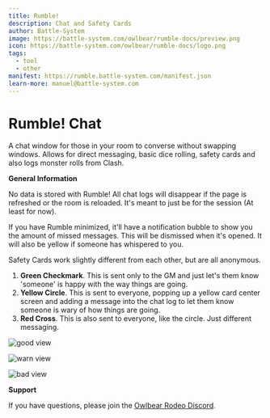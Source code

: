 ```yaml
---
title: Rumble!
description: Chat and Safety Cards
author: Battle-System
image: https://battle-system.com/owlbear/rumble-docs/preview.png
icon: https://battle-system.com/owlbear/rumble-docs/logo.png
tags:
  - tool
  - other
manifest: https://rumble.battle-system.com/manifest.json
learn-more: manuel@battle-system.com
---
```


# Rumble! Chat

A chat window for those in your room to converse without swapping windows.  Allows for direct messaging, basic dice rolling, safety cards and also logs monster rolls from Clash.

**General Information**

No data is stored with Rumble! All chat logs will disappear if the page is refreshed or the room is reloaded.  It's meant to just be for the session (At least for now).

If you have Rumble minimized, it'll have a notification bubble to show you the amount of missed messages. This will be dismissed when it's opened. It will also be yellow if someone has whispered to you.

Safety Cards work slightly different from each other, but are all anonymous.
1. **Green Checkmark**. This is sent only to the GM and just let's them know 'someone' is happy with the way things are going.
2. **Yellow Circle**. This is sent to everyone, popping up a yellow card center screen and adding a message into the chat log to let them know someone is wary of how things are going.
3. **Red Cross**. This is also sent to everyone, like the circle. Just different messaging.

![good view](https://battle-system.com/owlbear/rumble-docs/goodview.png)

![warn view](https://battle-system.com/owlbear/rumble-docs/warnview.png)

![bad view](https://battle-system.com/owlbear/rumble-docs/badview.png)

**Support**

If you have questions, please join the [Owlbear Rodeo Discord](https://discord.gg/UY8AXjhzhe).